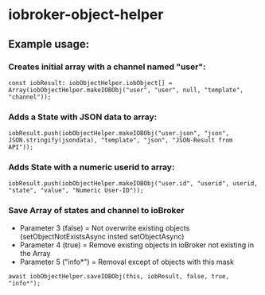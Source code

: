 # iobroker-object-helper

## Example usage:

### Creates initial array with a channel named "user":

`const iobResult: iobObjectHelper.iobObject[] = Array(iobObjectHelper.makeIOBObj("user", "user", null, "template", "channel"));`

### Adds a State with JSON data to array:

`iobResult.push(iobObjectHelper.makeIOBObj("user.json", "json", JSON.stringify(jsondata), "template", "json", "JSON-Result from API"));`

### Adds State with a numeric userid to array:

`iobResult.push(iobObjectHelper.makeIOBObj("user.id", "userid", userid, "state", "value", "Numeric User-ID"));`

### Save Array of states and channel to ioBroker
* Parameter 3 (false) = Not overwrite existing objects (setObjectNotExistsAsync insted setObjectAsync) 
* Parameter 4 (true)  = Remove existing objects in ioBroker not existing in the Array
* Parameter 5 ("info*") = Removal except of objects with this mask

`await iobObjectHelper.saveIOBObj(this, iobResult, false, true, "info*");`